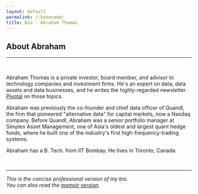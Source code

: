 ```yaml
---
layout: default
permalink: /:basename/
title: Bio · Abraham Thomas
---
```

## About Abraham

----

<br/>

Abraham Thomas is a private investor, board member, and advisor to technology companies and investment firms.  He's an expert on data, data assets and data businesses, and he writes the highly-regarded newsletter [Pivotal](https://pivotal.substack.com/about) on those topics.  

Abraham was previously the co-founder and chief data officer of Quandl, the firm that pioneered "alternative data" for capital markets, now a Nasdaq company.  Before Quandl, Abraham was a senior portfolio manager at Simplex Asset Management, one of Asia's oldest and largest quant hedge funds, where he built one of the industry's first high-frequency-trading systems.  

Abraham has a B. Tech. from IIT Bombay.  He lives in Toronto, Canada.

<br/>

---

*This is the concise professional version of my bio.  
You can also read the [memoir version](/story).*

<br/>
<br/>
<br/>